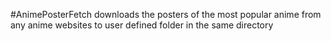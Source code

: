 #AnimePosterFetch downloads the posters of the most popular anime from any anime websites to user defined folder in the same directory
